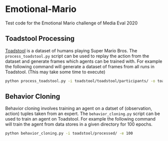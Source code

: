 # Emotional-Mario

Test code for the Emotional Mario challenge of Media Eval 2020

## Toadstool Processing

[Toadstool](https://github.com/simula/toadstool) is a dataset of humans playing Super Mario Bros. The `process_toadstool.py` script can be used to replay the action from the dataset and generate frames which agents can be trained with. For example the following command will generate a dataset of frames from all runs in Toadstool. (This may take some time to execute)

```bash
python process_toadstool.py -i toadstool/toadstool/participants/ -o toadstool/processed/
```

## Behavior Cloning

Behavior cloning involves training an agent on a datset of (observation, action) tuples taken from an expert. The `behavior_cloning.py` script can be used to train an agent on Toadstool. For example the following command will train the agent from data stores in a given directory for 100 epochs.

```bash
python behavior_cloning.py -i toadstool/processed/ -e 100
```
